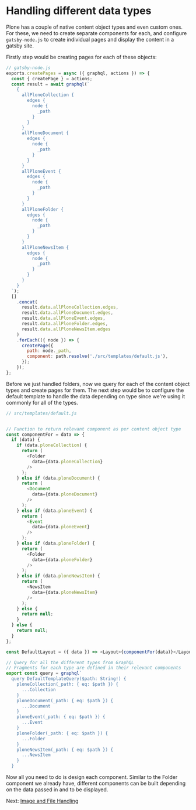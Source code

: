 # Handling different data types

Plone has a couple of native content object types and even custom ones. For these, we need to create separate components for each, and configure `gatsby-node.js` to create individual pages and display the content in a gatsby site.

Firstly step would be creating pages for each of these objects:

```javascript
// gatsby-node.js
exports.createPages = async ({ graphql, actions }) => {
  const { createPage } = actions;
  const result = await graphql(`
    {
      allPloneCollection {
        edges {
          node {
            _path
          }
        }
      }
      allPloneDocument {
        edges {
          node {
            _path
          }
        }
      }
      allPloneEvent {
        edges {
          node {
            _path
          }
        }
      }
      allPloneFolder {
        edges {
          node {
            _path
          }
        }
      }
      allPloneNewsItem {
        edges {
          node {
            _path
          }
        }
      }
    }
  `);
  []
    .concat(
      result.data.allPloneCollection.edges,
      result.data.allPloneDocument.edges,
      result.data.allPloneEvent.edges,
      result.data.allPloneFolder.edges,
      result.data.allPloneNewsItem.edges
    )
    .forEach(({ node }) => {
      createPage({
        path: node._path,
        component: path.resolve('./src/templates/default.js'),
      });
    });
};
```

Before we just handled folders, now we query for each of the content object types and create pages for them. The next step would be to configure the default template to handle the data depending on type since we're using it commonly for all of the types.

```javascript
// src/templates/default.js


// Function to return relevant component as per content object type
const componentFor = data => {
  if (data) {
    if (data.ploneCollection) {
      return (
        <Folder
          data={data.ploneCollection}
        />
      );
    } else if (data.ploneDocument) {
      return (
        <Document
          data={data.ploneDocument}
        />
      );
    } else if (data.ploneEvent) {
      return (
        <Event
          data={data.ploneEvent}
        />
      );
    } else if (data.ploneFolder) {
      return (
        <Folder
          data={data.ploneFolder}
        />
      );
    } else if (data.ploneNewsItem) {
      return (
        <NewsItem
          data={data.ploneNewsItem}
        />
      );
    } else {
      return null;
    }
  } else {
    return null;
  }
};

const DefaultLayout = ({ data }) => <Layout>{componentFor(data)}</Layout>;

// Query for all the different types from GraphQL
// Fragments for each type are defined in their relevant components
export const query = graphql`
  query DefaultTemplateQuery($path: String!) {
    ploneCollection(_path: { eq: $path }) {
      ...Collection
    }
    ploneDocument(_path: { eq: $path }) {
      ...Document
    }
    ploneEvent(_path: { eq: $path }) {
      ...Event
    }
    ploneFolder(_path: { eq: $path }) {
      ...Folder
    }
    ploneNewsItem(_path: { eq: $path }) {
      ...NewsItem
    }
  }
```

Now all you need to do is design each component. Similar to the Folder component we already have, different components can be built depending on the data passed in and to be displayed.

Next: [Image and File Handling](https://github.com/collective/gatsby-source-plone/blob/master/docs/tutorial/5_images_and_files.md)
